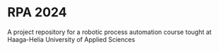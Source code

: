 # RPA 2024
A project repository for a robotic process automation course tought at Haaga-Helia University of Applied Sciences
